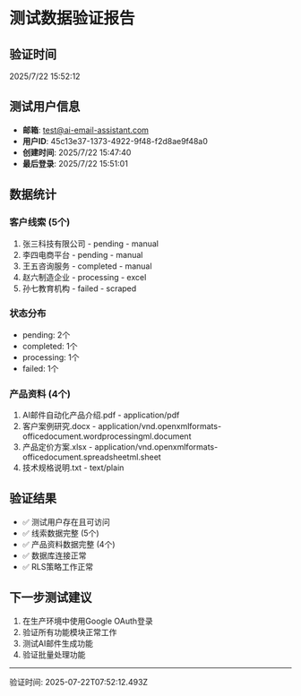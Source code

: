 # 测试数据验证报告

## 验证时间
2025/7/22 15:52:12

## 测试用户信息
- **邮箱**: test@ai-email-assistant.com
- **用户ID**: 45c13e37-1373-4922-9f48-f2d8ae9f48a0
- **创建时间**: 2025/7/22 15:47:40
- **最后登录**: 2025/7/22 15:51:01

## 数据统计

### 客户线索 (5个)
1. 张三科技有限公司 - pending - manual
2. 李四电商平台 - pending - manual
3. 王五咨询服务 - completed - manual
4. 赵六制造企业 - processing - excel
5. 孙七教育机构 - failed - scraped

### 状态分布
- pending: 2个
- completed: 1个
- processing: 1个
- failed: 1个

### 产品资料 (4个)
1. AI邮件自动化产品介绍.pdf - application/pdf
2. 客户案例研究.docx - application/vnd.openxmlformats-officedocument.wordprocessingml.document
3. 产品定价方案.xlsx - application/vnd.openxmlformats-officedocument.spreadsheetml.sheet
4. 技术规格说明.txt - text/plain

## 验证结果
- ✅ 测试用户存在且可访问
- ✅ 线索数据完整 (5个)
- ✅ 产品资料数据完整 (4个)
- ✅ 数据库连接正常
- ✅ RLS策略工作正常

## 下一步测试建议
1. 在生产环境中使用Google OAuth登录
2. 验证所有功能模块正常工作
3. 测试AI邮件生成功能
4. 验证批量处理功能

---
验证时间: 2025-07-22T07:52:12.493Z
